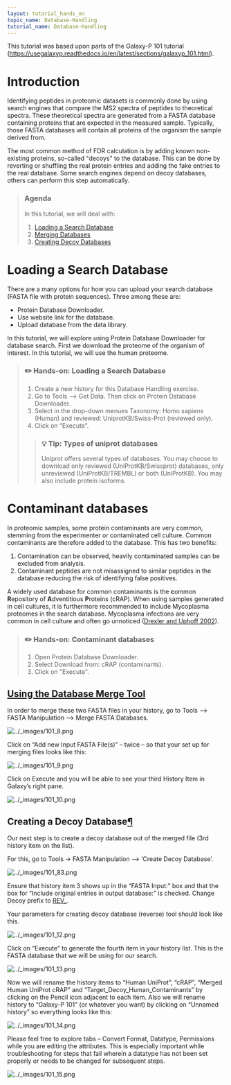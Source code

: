 ```yaml
---
layout: tutorial_hands_on
topic_name: Database-Handling
tutorial_name: Database-Handling
---
```


This tutorial was based upon parts of the Galaxy-P 101 tutorial (https://usegalaxyp.readthedocs.io/en/latest/sections/galaxyp_101.html).

# Introduction

Identifying peptides in proteomic datasets is commonly done by using search engines that compare the MS2 spectra of peptides to theoretical spectra. These theoretical spectra are generated from a FASTA database containing proteins that are expected in the measured sample. Typically, those FASTA databases will contain all proteins of the organism the sample derived from.



The most common method of FDR calculation is by adding known non-existing proteins, so-called "decoys" to the database. This can be done by reverting or shuffling the real protein entries and adding the fake entries to the real database. Some search engines depend on decoy databases, others can perform this step automatically.

> ### Agenda
>
> In this tutorial, we will deal with:
>
> 1. [Loading a Search Database](#Loading-a-Search-Database)
> 2. [Merging Databases](#Merging-Databases) 
> 3. [Creating Decoy Databases](#Creating-Decoy-Databases)

# Loading a Search Database

There are a many options for how you can upload your search database (FASTA file with protein sequences). Three among these are:

*   Protein Database Downloader.
*   Use website link for the database.
*   Upload database from the data library.

In this tutorial, we will explore using Protein Database Downloader for database search. First we download the proteome of the organism of interest. In this tutorial, we will use the human proteome. 

> ### :pencil2: Hands-on: Loading a Search Database
>
> 1. Create a new history for this Database Handling exercise.
> 2. Go to Tools –> Get Data. Then click on Protein Database Downloader.
> 3. Select in the drop-down menues Taxonomy: Homo sapiens (Human) and reviewed: UniprotKB/Swiss-Prot (reviewed only).
> 4. Click on “Execute”.
>	>### :bulb: Tip: Types of uniprot databases
>	> Uniprot offers several types of databases. You may choose to download only reviewed (UniProtKB/Swissprot) databases, only unreviewed (UniProtKB/TREMBL) or both (UniProtKB).
>	> You may also include protein isoforms.

# Contaminant databases

In proteomic samples, some protein contaminants are very common, stemming from the experimenter or contaminated cell culture. Common contaminants are therefore added to the database. This has two benefits: 
1. Contamination can be observed, heavily contaminated samples can be excluded from analysis.
2. Contaminant peptides are not misassigned to similar peptides in the database reducing the risk of identifying false positives.

A widely used database for common contaminants is the **c**ommon **R**epository of **A**dventitious **P**roteins (cRAP). When using samples generated in cell cultures, it is furthermore recommended to include Mycoplasma proteomes in the search database. Mycoplasma infections are very common in cell culture and often go unnoticed ([Drexler and Uphoff 2002](https://www.ncbi.nlm.nih.gov/pmc/articles/PMC3463982/)).

> ### :pencil2: Hands-on: Contaminant databases
> 1. Open Protein Database Downloader.
> 2. Select Download from: cRAP (contaminants).
> 3. Click on "Execute".

## [Using the Database Merge Tool](#using-the-database-merge-tool)

In order to merge these two FASTA files in your history, go to Tools –> FASTA Manipulation –> Merge FASTA Databases.

![../_images/101_8.png](../_images/101_8.png)

Click on “Add new Input FASTA File(s)” – twice – so that your set up for merging files looks like this:

![../_images/101_9.png](../_images/101_9.png)

Click on Execute and you will be able to see your third History Item in Galaxy’s right pane.

![../_images/101_10.png](../_images/101_10.png)</div>

<div class="section" id="creating-a-decoy-database">

## Creating a Decoy Database[¶](#creating-a-decoy-database "Permalink to this headline")

Our next step is to create a decoy database out of the merged file (3rd history item on the list).

For this, go to Tools -> FASTA Manipulation –> ‘Create Decoy Database’.

![../_images/101_83.png](../_images/101_83.png)

Ensure that history item 3 shows up in the “FASTA Input:” box and that the box for “Include original entries in output database:” is checked. Change Decoy prefix to [<span class="problematic" id="id2">REV_</span>](#id1).

Your parameters for creating decoy database (reverse) tool should look like this.

![../_images/101_12.png](../_images/101_12.png)

Click on “Execute” to generate the fourth item in your history list. This is the FASTA database that we will be using for our search.

![../_images/101_13.png](../_images/101_13.png)

Now we will rename the history items to “Human UniProt”, “cRAP”, “Merged Human UniProt cRAP” and “Target_Decoy_Human_Contaminants” by clicking on the Pencil icon adjacent to each item. Also we will rename history to “Galaxy-P 101” (or whatever you want) by clicking on “Unnamed history” so everything looks like this:

![../_images/101_14.png](../_images/101_14.png)

Please feel free to explore tabs – Convert Format, Datatype, Permissions while you are editing the attributes. This is especially important while troubleshooting for steps that fail wherein a datatype has not been set properly or needs to be changed for subsequent steps.

![../_images/101_15.png](../_images/101_15.png)</div>

